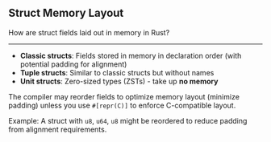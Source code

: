 ## Struct Memory Layout

How are struct fields laid out in memory in Rust?

---

- **Classic structs**: Fields stored in memory in declaration order (with potential padding for alignment)
- **Tuple structs**: Similar to classic structs but without names
- **Unit structs**: Zero-sized types (ZSTs) - take up **no memory**

The compiler may reorder fields to optimize memory layout (minimize padding) unless you use `#[repr(C)]` to enforce C-compatible layout.

Example: A struct with `u8`, `u64`, `u8` might be reordered to reduce padding from alignment requirements.

